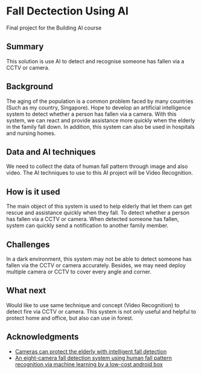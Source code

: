 # Fall Dectection Using AI
Final project for the Building AI course

## Summary
This solution is use AI to detect and recognise someone has fallen via a CCTV or camera.

## Background
The aging of the population is a common problem faced by many countries (Such as my country, Singapore). Hope to develop an artificial intelligence system to detect whether a person has fallen via a camera. With this system, we can react and provide assistance more quickly when the elderly in the family fall down. In addition, this system can also be used in hospitals and nursing homes.

## Data and AI techniques
We need to collect the data of human fall pattern through image and also video. The AI techniques to use to this AI project will be Video Recognition.

## How is it used
The main object of this system is used to help elderly that let them can get rescue and assistance quickly when they fall. To detect whether a person has fallen via a CCTV or camera. When detected someone has fallen, system can quickly send a notification to another family member.

## Challenges
In a dark environment, this system may not be able to detect someone has fallen via the CCTV or camera accurately. Besides, we may need deploy multiple camera or CCTV to cover every angle and corner.

## What next
Would like to use same technique and concept (Video Recognition) to detect fire via CCTV or camera. This system is not only useful and helpful to protect home and office, but also can use in forest. 

## Acknowledgments
* [Cameras can protect the elderly with intelligent fall detection](https://www.securityworldmarket.com/int/News/Themes/cameras-can-protect-the-elderly-with-intelligent-fall-detection)
* [An eight-camera fall detection system using human fall pattern recognition via machine learning by a low-cost android box](https://www.nature.com/articles/s41598-021-81115-9)
